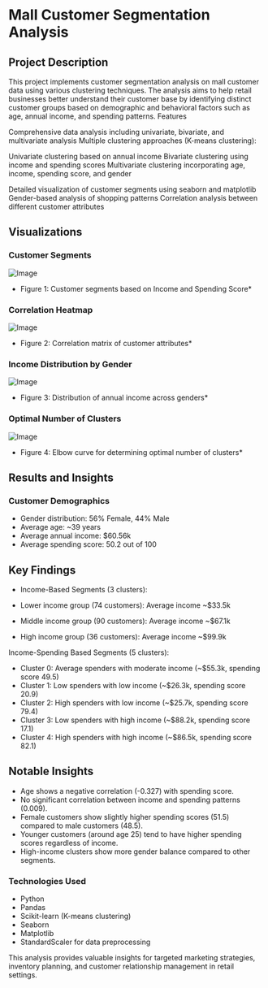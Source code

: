 # Mall Customer Segmentation Analysis

## Project Description

This project implements customer segmentation analysis on mall customer data using various clustering techniques. The analysis aims to help retail businesses better understand their customer base by identifying distinct customer groups based on demographic and behavioral factors such as age, annual income, and spending patterns.
Features

Comprehensive data analysis including univariate, bivariate, and multivariate analysis
Multiple clustering approaches (K-means clustering):

Univariate clustering based on annual income
Bivariate clustering using income and spending scores
Multivariate clustering incorporating age, income, spending score, and gender

Detailed visualization of customer segments using seaborn and matplotlib
Gender-based analysis of shopping patterns
Correlation analysis between different customer attributes

## Visualizations

### Customer Segments
![Image](https://github.com/user-attachments/assets/22b89bc6-8aec-476f-afdc-68b5182ac5ad)
- Figure 1: Customer segments based on Income and Spending Score*

### Correlation Heatmap
![Image](https://github.com/user-attachments/assets/240f692b-3922-4db1-8f3c-47f030240e21)
- Figure 2: Correlation matrix of customer attributes*

### Income Distribution by Gender
![Image](https://github.com/user-attachments/assets/8cc7b144-73af-4988-b9c9-9836a2d6e29a)
- Figure 3: Distribution of annual income across genders*

### Optimal Number of Clusters
![Image](https://github.com/user-attachments/assets/9756dff9-6d21-4e0d-adc4-35d85f81c966)
- Figure 4: Elbow curve for determining optimal number of clusters*

## Results and Insights
### Customer Demographics

- Gender distribution: 56% Female, 44% Male
- Average age: ~39 years
- Average annual income: $60.56k
- Average spending score: 50.2 out of 100

## Key Findings

- Income-Based Segments (3 clusters):

- Lower income group (74 customers): Average income ~$33.5k
- Middle income group (90 customers): Average income ~$67.1k
- High income group (36 customers): Average income ~$99.9k

Income-Spending Based Segments (5 clusters):

- Cluster 0: Average spenders with moderate income (~$55.3k, spending score 49.5)
- Cluster 1: Low spenders with low income (~$26.3k, spending score 20.9)
- Cluster 2: High spenders with low income (~$25.7k, spending score 79.4)
- Cluster 3: Low spenders with high income (~$88.2k, spending score 17.1)
- Cluster 4: High spenders with high income (~$86.5k, spending score 82.1)


## Notable Insights

- Age shows a negative correlation (-0.327) with spending score.
- No significant correlation between income and spending patterns (0.009).
- Female customers show slightly higher spending scores (51.5) compared to male customers (48.5).
- Younger customers (around age 25) tend to have higher spending scores regardless of income.
- High-income clusters show more gender balance compared to other segments.

### Technologies Used

- Python
- Pandas
- Scikit-learn (K-means clustering)
- Seaborn
- Matplotlib
- StandardScaler for data preprocessing

This analysis provides valuable insights for targeted marketing strategies, inventory planning, and customer relationship management in retail settings.


